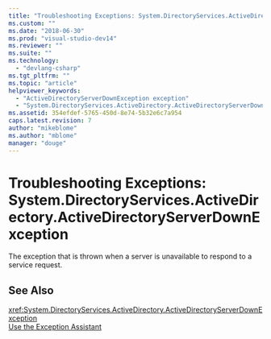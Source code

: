 ```yaml
---
title: "Troubleshooting Exceptions: System.DirectoryServices.ActiveDirectory.ActiveDirectoryServerDownException | Microsoft Docs"
ms.custom: ""
ms.date: "2018-06-30"
ms.prod: "visual-studio-dev14"
ms.reviewer: ""
ms.suite: ""
ms.technology: 
  - "devlang-csharp"
ms.tgt_pltfrm: ""
ms.topic: "article"
helpviewer_keywords: 
  - "ActiveDirectoryServerDownException exception"
  - "System.DirectoryServices.ActiveDirectory.ActiveDirectoryServerDownException exception"
ms.assetid: 354efdef-5765-450d-8e74-5b32e6c7a954
caps.latest.revision: 7
author: "mikeblome"
ms.author: "mblome"
manager: "douge"
---
```

# Troubleshooting Exceptions: System.DirectoryServices.ActiveDirectory.ActiveDirectoryServerDownException
The exception that is thrown when a server is unavailable to respond to a service request.  
  
## See Also  
 <xref:System.DirectoryServices.ActiveDirectory.ActiveDirectoryServerDownException>   
 [Use the Exception Assistant](http://msdn.microsoft.com/library/e0a78c50-7318-4d54-af51-40c00aea8711)